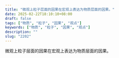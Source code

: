```yaml
---
title: "微观上粒子层面的因果在宏观上表达为物质层面的因果。"
date: 2025-02-22T18:10:10+08:00
draft: false
tags: ["物质", "粒子", "因果", "观点"]
keywords: ["物质", "粒子", "因果", "观点"]
description: ""
slug: "2202"
---
```


微观上粒子层面的因果在宏观上表达为物质层面的因果。